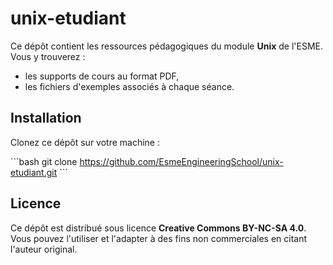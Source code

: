 # unix-etudiant 

Ce dépôt contient les ressources pédagogiques du module **Unix** de
l'ESME.  
Vous y trouverez :
- les supports de cours au format PDF,
- les fichiers d'exemples associés à chaque séance.

## Installation

Clonez ce dépôt sur votre machine :

\`\`\`bash
git clone https://github.com/EsmeEngineeringSchool/unix-etudiant.git
\`\`\`

## Licence

Ce dépôt est distribué sous licence **Creative Commons BY-NC-SA 4.0**.  
Vous pouvez l'utiliser et l'adapter à des fins non commerciales en citant l'auteur original.

